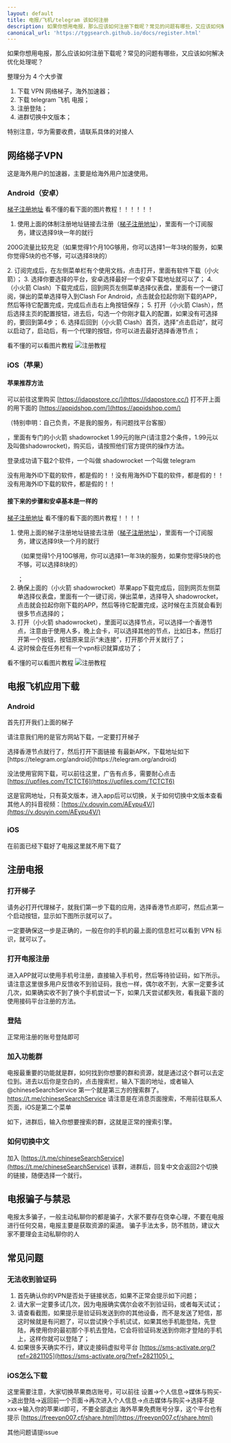 ```yaml
---
layout: default
title: 电报/飞机/telegram 该如何注册
description: 如果你想用电报，那么应该如何注册下载呢？常见的问题有哪些，又应该如何解决优化处理呢？
canonical_url: 'https://tggsearch.github.io/docs/register.html'
---
```

如果你想用电报，那么应该如何注册下载呢？常见的问题有哪些，又应该如何解决优化处理呢？

整理分为 4 个大步骤
1. 下载 VPN 网络梯子，海外加速器；
2. 下载 telegram 飞机 电报；
3. 注册登陆；
4. 进群切换中文版本；

特别注意，华为需要收费，请联系具体的对接人

## 网络梯子VPN
这是海外用户的加速器，主要是给海外用户加速使用。
### Android（安卓）
[梯子注册地址](https://www.三毛机场.shop/#/register?code=6xuhG85m)
看不懂的看下面的图片教程！！！！！！
1. 使用上面的体制注册地址链接去注册（[梯子注册地址](https://www.三毛机场.shop/#/register?code=6xuhG85m)），里面有一个订阅服务，建议选择9块一年的就行 
<p class="red-text-word">200G流量比较充足（如果觉得1个月10G够用，你可以选择1一年3块的服务，如果你觉得5块的也不够，可以选择8块的）</p>
2. 订阅完成后，在左侧菜单栏有个使用文档，点击打开，里面有软件下载（小火箭）；
3. 选择你要选择的平台，安卓选择最好一个安卓下载地址就可以了；
4. （小火箭 Clash）下载完成后，回到网页左侧菜单选择仪表盘，里面有一个一键订阅，弹出的菜单选择导入到Clash For Android，点击就会拉起你刚下载的APP，然后等待它配置完成，完成后点击右上角按钮保存；
5. 打开（小火箭 Clash），然后选择主页的配置按钮，进去后，勾选一个你刚才载入的配置，如果没有可选择的，要回到第4步；
6. 选择后回到（小火箭 Clash）首页，选择“点击启动”，就可以启动了，启动后，有一个代理的按钮，你可以进去最好选择香港节点；

看不懂的可以看图片教程
![注册教程](https://cdn.jsdelivr.net/gh/tggsearch/tggSearch.github.io/assets/img/android-register.webp)
### iOS（苹果）
#### 苹果推荐方法
可以前往这里购买
[https://idappstore.cc/](https://idappstore.cc/)
打不开上面的用下面的
[https://appidshop.com/](https://appidshop.com/)
 <p class="red-text-word">（特别申明：自己负责，不是我的服务，有问题找平台客服）</p> ，里面有专门的小火箭 shadowrocket 1.99元的账户(请注意2个条件，1.99元以及叫做shadowrocket)，购买后，请按照他们官方提供的操作方法。

登录成功请下载2个软件，一个叫做 shadowrocket 一个叫做 telegram

没有用海外ID下载的软件，都是假的！！没有用海外ID下载的软件，都是假的！！没有用海外ID下载的软件，都是假的！！
#### 接下来的步骤和安卓基本是一样的
[梯子注册地址](https://www.三毛机场.shop/#/register?code=6xuhG85m)
看不懂的看下面的图片教程！！！！
1. 使用上面的梯子注册地址链接去注册（[梯子注册地址](https://www.三毛机场.shop/#/register?code=6xuhG85m)），里面有一个订阅服务，建议选择9块一个月的就行 <p class="red-text-word">（如果觉得1个月10G够用，你可以选择1一年3块的服务，如果你觉得5块的也不够，可以选择8块的）</p> ；
2. 确保上面的（小火箭 shadowrocket）苹果app下载完成后，回到网页左侧菜单选择仪表盘，里面有一个一键订阅，弹出菜单，选择导入 shadowrocket，点击就会拉起你刚下载的APP，然后等待它配置完成，这时候在主页就会看到很多节点选择的；
3. 打开（小火箭 shadowrocket），里面可以选择节点，可以选择一个香港节点，注意由于使用人多，晚上会卡，可以选择其他的节点，比如日本，然后打开第一个按钮，按钮原来显示“未连接”，打开那个开关就行了；
4. 这时候会在任务栏有一个vpn标识就算成功了；

看不懂的可以看图片教程
![注册教程](https://cdn.jsdelivr.net/gh/tggsearch/tggSearch.github.io/assets/img/ios-register.webp)
## 电报飞机应用下载
### Android
首先打开我们上面的梯子
<p class="red-text-word">请注意我们用的是官方网站下载，一定要打开梯子</p> 
选择香港节点就行了，然后打开下面链接
有最新APK，下载地址如下
[https://telegram.org/android](https://telegram.org/android)

没法使用官网下载，可以前往这里，广告有点多，需要耐心点击
[https://upfiles.com/TCTCT6](https://upfiles.com/TCTCT6)


这是官网地址，只有英文版本，进入app后可以切换，关于如何切换中文版本查看其他人的抖音视频：[https://v.douyin.com/AEypu4V/](https://v.douyin.com/AEypu4V/)
### iOS
在前面已经下载好了电报这里就不用下载了
## 注册电报
### 打开梯子
请务必打开代理梯子，就我们第一步下载的应用，选择香港节点即可，然后点第一个启动按钮，显示如下图所示就可以了。 <p class="red-text-word">一定要确保这一步是正确的，一般在你的手机的最上面的信息栏可以看到 VPN 标识，就可以了。</p> 
### 打开电报注册
进入APP就可以使用手机号注册，直接输入手机号，然后等待验证码，如下所示。请注意这里很多用户反馈收不到验证码，我也一样，偶尔收不到，大家一定要多试几次，如果确实收不到了换个手机尝试一下，如果几天尝试都失败，看我最下面的使用接码平台注册的方法。
### 登陆
正常用注册的账号登陆即可
### 加入功能群
电报最重要的功能就是群，如何找到你想要的群和资源，就是通过这个群可以去定位到。进去以后你是空白的，点击搜索栏，输入下面的地址，或者输入@chineseSearchService 第一个就是第三方的搜索群了。
https://t.me/chineseSearchService
请注意是在消息页面搜索，不用前往联系人页面，iOS是第二个菜单

如下，进群后，输入你想要搜索的群，这就是正常的搜索引擎。
### 如何切换中文
加入 [https://t.me/chineseSearchService](https://t.me/chineseSearchService) 该群，进群后，回复中文会返回2个切换的链接，随便选择一个就行。
## 电报骗子与禁忌
电报太多骗子，一般主动私聊你的都是骗子，大家不要存在侥幸心理，不要在电报进行任何交易，电报主要是获取资源的渠道。
骗子手法太多，防不胜防，建议大家不要理会主动私聊你的人
## 常见问题
### 无法收到验证码
1. 首先确认你的VPN是否处于链接状态，如果不正常会提示如下问题；
2. 请大家一定要多试几次，因为电报确实偶尔会收不到验证码，或者每天试试；
3. 请查看截图，如果提示是验证码发送到你的其他设备，而不是发送了短信，那这时候就是有问题了，可以尝试换个手机试试，如果其他手机能登陆，先登陆，再使用你的最初那个手机去登陆，它会将验证码发送到你刚才登陆的手机上，这样你就可以登陆了；
4. 如果很多天确实不行，建议走接码虚拟号平台 [https://sms-activate.org/?ref=2821105](https://sms-activate.org/?ref=2821105)；
### iOS怎么下载
这里需要注意，大家切换苹果商店账号，可以前往 设置->个人信息->媒体与购买->退出登陆->返回前一个页面->再次进入个人信息->点击媒体与购买->选择不是xxx->输入你的苹果id即可，不要全部退出
海外苹果免费账号分享，这个平台也有提示 [https://freevpn007.cf/share.html](https://freevpn007.cf/share.html)

 <p class="red-text-word">其他问题请提issue</p> 
